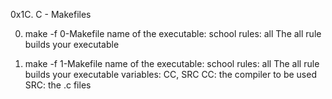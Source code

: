 0x1C. C - Makefiles

0. make -f 0-Makefile
name of the executable: school
rules: all
The all rule builds your executable

1. make -f 1-Makefile
name of the executable: school
rules: all
The all rule builds your executable
variables: CC, SRC
CC: the compiler to be used
SRC: the .c files


